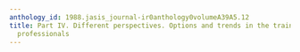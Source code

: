 ```yaml
---
anthology_id: 1988.jasis_journal-ir0anthology0volumeA39A5.12
title: Part IV. Different perspectives. Options and trends in the training of information
  professionals
---
```

